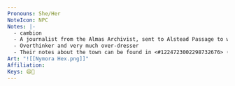 ```yaml
---
Pronouns: She/Her
NoteIcon: NPC
Notes: |-
  - cambion
  - A journalist from the Almas Archivist, sent to Alstead Passage to write a lifestyle piece on life in the mountains. After the Incident, she decides to write an account of the events instead, imagining a life of fortune and fame that awaits her when she publishes this guaranteed best-seller
  - Overthinker and very much over-dresser
  - Their notes about the town can be found in <#1224723002298732676> (aka event recaps)
Art: "![[Nymora Hex.png]]"
Affiliation: 
Keys: 😄🤝
---
```

